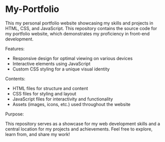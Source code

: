 # My-Portfolio

This my personal portfolio website showcasing my skills and projects in HTML, CSS, and JavaScript. This repository contains the source code for my portfolio website, which demonstrates my proficiency in front-end development.

Features:

- Responsive design for optimal viewing on various devices
- Interactive elements using JavaScript
- Custom CSS styling for a unique visual identity

Contents:

- HTML files for structure and content
- CSS files for styling and layout
- JavaScript files for interactivity and functionality
- Assets (images, icons, etc.) used throughout the website

Purpose:

This repository serves as a showcase for my web development skills and a central location for my projects and achievements. Feel free to explore, learn from, and share my work!

